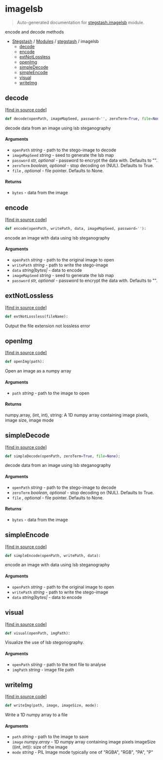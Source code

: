 # imagelsb

> Auto-generated documentation for [stegstash.imagelsb](../../stegstash/imagelsb.py) module.

encode and decode methods

- [Stegstash](../README.md#stegstash-index) / [Modules](../README.md#stegstash-modules) / [stegstash](index.md#stegstash) / imagelsb
    - [decode](#decode)
    - [encode](#encode)
    - [extNotLossless](#extnotlossless)
    - [openImg](#openimg)
    - [simpleDecode](#simpledecode)
    - [simpleEncode](#simpleencode)
    - [visual](#visual)
    - [writeImg](#writeimg)

## decode

[[find in source code]](../../stegstash/imagelsb.py#L33)

```python
def decode(openPath, imageMapSeed, password='', zeroTerm=True, file=None):
```

decode data from an image using lsb steganography

#### Arguments

- `openPath` *string* - path to the stego-image to decode
- `imageMapSeed` *string* - seed to generate the lsb map
- `password` *str, optional* - password to encrypt the data with. Defaults to "".
- `zeroTerm` *boolean, optional* - stop decoding on   (NUL). Defaults to True.
- `file` *<file>, optional* - file pointer. Defaults to None.

#### Returns

- `bytes` - data from the image

## encode

[[find in source code]](../../stegstash/imagelsb.py#L17)

```python
def encode(openPath, writePath, data, imageMapSeed, password=''):
```

encode an image with data using lsb steganography

#### Arguments

- `openPath` *string* - path to the original image to open
- `writePath` *string* - path to write the stego-image
- `data` *string|bytes|<file>* - data to encode
- `imageMapSeed` *string* - seed to generate the lsb map
- `password` *str, optional* - password to encrypt the data with. Defaults to "".

## extNotLossless

[[find in source code]](../../stegstash/imagelsb.py#L10)

```python
def extNotLossless(fileName):
```

Output the file extension not lossless error

## openImg

[[find in source code]](../../stegstash/imagelsb.py#L81)

```python
def openImg(path):
```

Open an image as a numpy array

#### Arguments

- `path` *string* - path to the image to open

#### Returns

numpy.array, (int, int), string: A 1D numpy array containing image
pixels, image size, image mode

## simpleDecode

[[find in source code]](../../stegstash/imagelsb.py#L65)

```python
def simpleDecode(openPath, zeroTerm=True, file=None):
```

decode data from an image using lsb steganography

#### Arguments

- `openPath` *string* - path to the stego-image to decode
- `zeroTerm` *boolean, optional* - stop decoding on   (NUL). Defaults to True.
- `file` *<file>, optional* - file pointer. Defaults to None.

#### Returns

- `bytes` - data from the image

## simpleEncode

[[find in source code]](../../stegstash/imagelsb.py#L51)

```python
def simpleEncode(openPath, writePath, data):
```

encode an image with data using lsb steganography

#### Arguments

- `openPath` *string* - path to the original image to open
- `writePath` *string* - path to write the stego-image
- `data` *string|bytes|<file>* - data to encode

## visual

[[find in source code]](../../stegstash/imagelsb.py#L118)

```python
def visual(openPath, imgPath):
```

Visualize the use of lsb stegonography.

#### Arguments

- `openPath` *string* - path to the text file to analyse
- `imgPath` *string* - image file path

## writeImg

[[find in source code]](../../stegstash/imagelsb.py#L102)

```python
def writeImg(path, image, imageSize, mode):
```

Write a 1D numpy array to a file

#### Arguments

- `path` *string* - path to the image to save
- `image` *numpy.array* - 1D numpy array containing image pixels
imageSize ((int, int)): size of the image
- `mode` *string* - PIL Image mode typically one of "RGBA", "RGB", "PA", "P"
